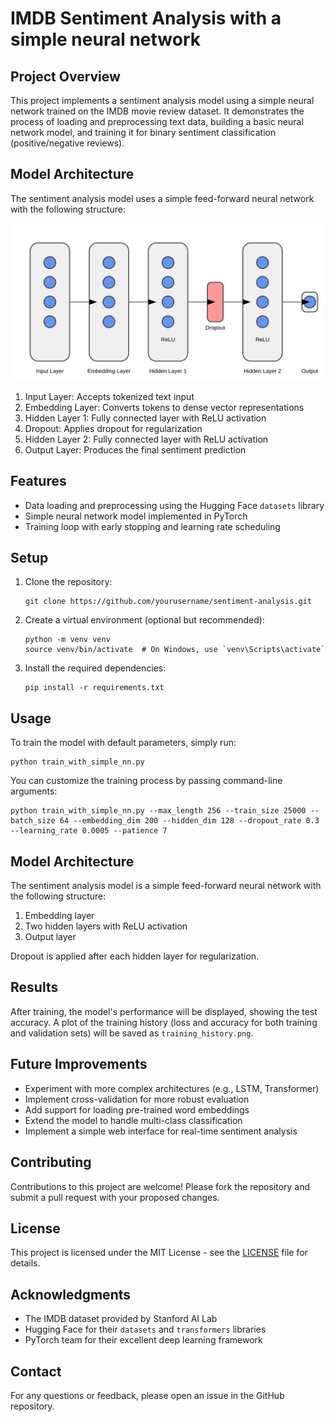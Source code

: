 # IMDB Sentiment Analysis with a simple neural network

## Project Overview

This project implements a sentiment analysis model using a simple neural network trained on the IMDB movie review dataset. It demonstrates the process of loading and preprocessing text data, building a basic neural network model, and training it for binary sentiment classification (positive/negative reviews).

## Model Architecture

The sentiment analysis model uses a simple feed-forward neural network with the following structure:

![Simple Neural Network Architecture](assets/simple_nn_architecture.svg)

1. Input Layer: Accepts tokenized text input
2. Embedding Layer: Converts tokens to dense vector representations
3. Hidden Layer 1: Fully connected layer with ReLU activation
4. Dropout: Applies dropout for regularization
5. Hidden Layer 2: Fully connected layer with ReLU activation
6. Output Layer: Produces the final sentiment prediction

## Features

- Data loading and preprocessing using the Hugging Face `datasets` library
- Simple neural network model implemented in PyTorch
- Training loop with early stopping and learning rate scheduling


## Setup

1. Clone the repository:
   ```
   git clone https://github.com/yourusername/sentiment-analysis.git
   ```

2. Create a virtual environment (optional but recommended):
   ```
   python -m venv venv
   source venv/bin/activate  # On Windows, use `venv\Scripts\activate`
   ```

3. Install the required dependencies:
   ```
   pip install -r requirements.txt
   ```

## Usage

To train the model with default parameters, simply run:

```
python train_with_simple_nn.py
```

You can customize the training process by passing command-line arguments:

```
python train_with_simple_nn.py --max_length 256 --train_size 25000 --batch_size 64 --embedding_dim 200 --hidden_dim 128 --dropout_rate 0.3 --learning_rate 0.0005 --patience 7
```

## Model Architecture

The sentiment analysis model is a simple feed-forward neural network with the following structure:

1. Embedding layer
2. Two hidden layers with ReLU activation
3. Output layer

Dropout is applied after each hidden layer for regularization.

## Results

After training, the model's performance will be displayed, showing the test accuracy. A plot of the training history (loss and accuracy for both training and validation sets) will be saved as `training_history.png`.

## Future Improvements

- Experiment with more complex architectures (e.g., LSTM, Transformer)
- Implement cross-validation for more robust evaluation
- Add support for loading pre-trained word embeddings
- Extend the model to handle multi-class classification
- Implement a simple web interface for real-time sentiment analysis

## Contributing

Contributions to this project are welcome! Please fork the repository and submit a pull request with your proposed changes.

## License

This project is licensed under the MIT License - see the [LICENSE](LICENSE) file for details.

## Acknowledgments

- The IMDB dataset provided by Stanford AI Lab
- Hugging Face for their `datasets` and `transformers` libraries
- PyTorch team for their excellent deep learning framework

## Contact

For any questions or feedback, please open an issue in the GitHub repository.
